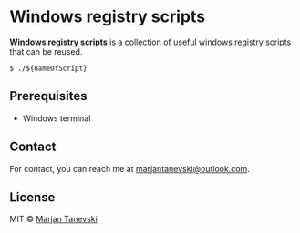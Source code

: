 # Windows registry scripts
**Windows registry scripts** is a collection of useful windows registry scripts that can be reused. 

```
$ ./${nameOfScript}
```

## Prerequisites
* Windows terminal

## Contact

For contact, you can reach me at [marjantanevski@outlook.com](marjantanevski@outlook.com).

## License

MIT © [Marjan Tanevski](marjantanevski@outlook.com)
